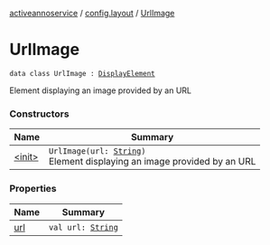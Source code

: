 [activeannoservice](../../index.md) / [config.layout](../index.md) / [UrlImage](./index.md)

# UrlImage

`data class UrlImage : `[`DisplayElement`](../-display-element.md)

Element displaying an image provided by an URL

### Constructors

| Name | Summary |
|---|---|
| [&lt;init&gt;](-init-.md) | `UrlImage(url: `[`String`](https://kotlinlang.org/api/latest/jvm/stdlib/kotlin/-string/index.html)`)`<br>Element displaying an image provided by an URL |

### Properties

| Name | Summary |
|---|---|
| [url](url.md) | `val url: `[`String`](https://kotlinlang.org/api/latest/jvm/stdlib/kotlin/-string/index.html) |
